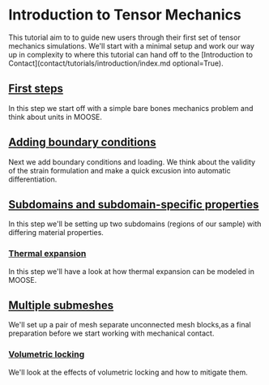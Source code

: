 # Introduction to Tensor Mechanics

This tutorial aim to to guide new users through their first set of tensor mechanics simulations. We'll start with a minimal setup and work our way up in complexity to where this tutorial can hand off to the [Introduction to Contact](contact/tutorials/introduction/index.md optional=True).

## [First steps](tensor_mechanics/tutorials/introduction/step01.md)

In this step we start off with a simple bare bones mechanics problem and think about
units in MOOSE.

## [Adding boundary conditions](tensor_mechanics/tutorials/introduction/step02.md)

Next we add boundary conditions and loading. We think about the validity of the
strain formulation and make a quick excusion into automatic differentiation.

## [Subdomains and subdomain-specific properties](tensor_mechanics/tutorials/introduction/step03.md)

In this step we'll be setting up two subdomains (regions of our sample) with
differing material properties.

### [Thermal expansion](tensor_mechanics/tutorials/introduction/step03a.md)

In this step we'll have a look at how thermal expansion can be modeled in MOOSE.

## [Multiple submeshes](tensor_mechanics/tutorials/introduction/step04.md)

We'll set up a pair of mesh separate unconnected mesh blocks,as a final
preparation before we start working with mechanical contact.

### [Volumetric locking](tensor_mechanics/tutorials/introduction/step04a.md)

We'll look at the effects of volumetric locking and how to mitigate them.
